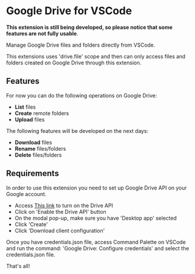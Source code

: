 # Google Drive for VSCode

**This extension is still being developed, so please notice that some features are not fully usable**.

Manage Google Drive files and folders directly from VSCode. 

This extensions uses 'drive.file' scope and then can only access files and folders created on Google Drive through this extension.

## Features
For now you can do the following operations on Google Drive:
   
   - **List** files
   - **Create** remote folders
   - **Upload** files

The following features will be developed on the next days:
   - **Download** files
   - **Rename** files/folders
   - **Delete** files/folders

## Requirements
In order to use this extension you need to set up Google Drive API on your Google account.

   * Access [This link](https://developers.google.com/drive/api/v3/quickstart/nodejs) to turn on the Drive API
   * Click on 'Enable the Drive API' button
   * On the modal pop-up, make sure you have 'Desktop app' selected
   * Click 'Create'
   * Click 'Download client configuration'
   
Once you have credentials.json file, access Command Palette on VSCode and run the command: 'Google Drive: Configure credentials' and select the credentials.json file.

That's all!

